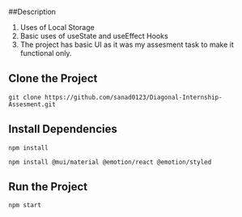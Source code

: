##Description
1. Uses of Local Storage
2. Basic uses of useState and useEffect Hooks
3. The project has basic UI as it was my assesment task to make it functional only.

## Clone the Project

```
git clone https://github.com/sanad0123/Diagonal-Internship-Assesment.git
```

## Install Dependencies

```
npm install
```

```
npm install @mui/material @emotion/react @emotion/styled
```

## Run the Project 

```
npm start
```
